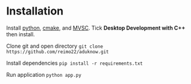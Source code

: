 # Installation

Install [python](https://www.python.org/downloads/), [cmake](https://cmake.org/download/), and [MVSC](https://visualstudio.microsoft.com/downloads/?q=build+tools). Tick **Desktop Development with C++** then install.

Clone git and open directory
```git clone https://github.com/reimo22/aduknow.git```

Install dependencies
```pip install -r requirements.txt```

Run application
```python app.py```
